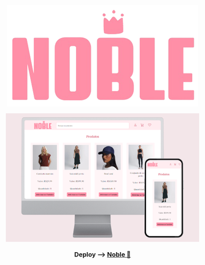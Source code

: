 <div align=center>
<img src="img/Noble.png" align=center> <br><br>
<img src=".github/mockup.png" align=center>

### Deploy --> <a href="https://brunacostaz.github.io/Noble/" text-align="center">Noble 🔗</a>
</div>
